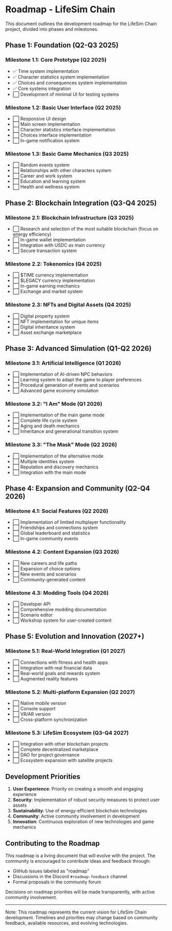 # Roadmap - LifeSim Chain

This document outlines the development roadmap for the LifeSim Chain project, divided into phases and milestones.

## Phase 1: Foundation (Q2-Q3 2025)

### Milestone 1.1: Core Prototype (Q2 2025)
- ✅ Time system implementation
- ✅ Character statistics system implementation
- ✅ Choices and consequences system implementation
- ✅ Core systems integration
- ⬜ Development of minimal UI for testing systems

### Milestone 1.2: Basic User Interface (Q2 2025)
- ⬜ Responsive UI design
- ⬜ Main screen implementation
- ⬜ Character statistics interface implementation
- ⬜ Choices interface implementation
- ⬜ In-game notification system

### Milestone 1.3: Basic Game Mechanics (Q3 2025)
- ⬜ Random events system
- ⬜ Relationships with other characters system
- ⬜ Career and work system
- ⬜ Education and learning system
- ⬜ Health and wellness system

## Phase 2: Blockchain Integration (Q3-Q4 2025)

### Milestone 2.1: Blockchain Infrastructure (Q3 2025)
- ⬜ Research and selection of the most suitable blockchain (focus on energy efficiency)
- ⬜ In-game wallet implementation
- ⬜ Integration with USDC as main currency
- ⬜ Secure transaction system

### Milestone 2.2: Tokenomics (Q4 2025)
- ⬜ $TIME currency implementation
- ⬜ $LEGACY currency implementation
- ⬜ In-game earning mechanics
- ⬜ Exchange and market system

### Milestone 2.3: NFTs and Digital Assets (Q4 2025)
- ⬜ Digital property system
- ⬜ NFT implementation for unique items
- ⬜ Digital inheritance system
- ⬜ Asset exchange marketplace

## Phase 3: Advanced Simulation (Q1-Q2 2026)

### Milestone 3.1: Artificial Intelligence (Q1 2026)
- ⬜ Implementation of AI-driven NPC behaviors
- ⬜ Learning system to adapt the game to player preferences
- ⬜ Procedural generation of events and scenarios
- ⬜ Advanced game economy simulation

### Milestone 3.2: "I Am" Mode (Q1 2026)
- ⬜ Implementation of the main game mode
- ⬜ Complete life cycle system
- ⬜ Aging and death mechanics
- ⬜ Inheritance and generational transition system

### Milestone 3.3: "The Mask" Mode (Q2 2026)
- ⬜ Implementation of the alternative mode
- ⬜ Multiple identities system
- ⬜ Reputation and discovery mechanics
- ⬜ Integration with the main mode

## Phase 4: Expansion and Community (Q2-Q4 2026)

### Milestone 4.1: Social Features (Q2 2026)
- ⬜ Implementation of limited multiplayer functionality
- ⬜ Friendships and connections system
- ⬜ Global leaderboard and statistics
- ⬜ In-game community events

### Milestone 4.2: Content Expansion (Q3 2026)
- ⬜ New careers and life paths
- ⬜ Expansion of choice options
- ⬜ New events and scenarios
- ⬜ Community-generated content

### Milestone 4.3: Modding Tools (Q4 2026)
- ⬜ Developer API
- ⬜ Comprehensive modding documentation
- ⬜ Scenario editor
- ⬜ Workshop system for user-created content

## Phase 5: Evolution and Innovation (2027+)

### Milestone 5.1: Real-World Integration (Q1 2027)
- ⬜ Connections with fitness and health apps
- ⬜ Integration with real financial data
- ⬜ Real-world goals and rewards system
- ⬜ Augmented reality features

### Milestone 5.2: Multi-platform Expansion (Q2 2027)
- ⬜ Native mobile version
- ⬜ Console support
- ⬜ VR/AR version
- ⬜ Cross-platform synchronization

### Milestone 5.3: LifeSim Ecosystem (Q3-Q4 2027)
- ⬜ Integration with other blockchain projects
- ⬜ Complete decentralized marketplace
- ⬜ DAO for project governance
- ⬜ Ecosystem expansion with satellite projects

## Development Priorities

1. **User Experience**: Priority on creating a smooth and engaging experience
2. **Security**: Implementation of robust security measures to protect user assets
3. **Sustainability**: Use of energy-efficient blockchain technologies
4. **Community**: Active community involvement in development
5. **Innovation**: Continuous exploration of new technologies and game mechanics

## Contributing to the Roadmap

This roadmap is a living document that will evolve with the project. The community is encouraged to contribute ideas and feedback through:

- GitHub issues labeled as "roadmap"
- Discussions in the Discord `#roadmap-feedback` channel
- Formal proposals in the community forum

Decisions on roadmap priorities will be made transparently, with active community involvement.

---

Note: This roadmap represents the current vision for LifeSim Chain development. Timelines and priorities may change based on community feedback, available resources, and evolving technologies.
